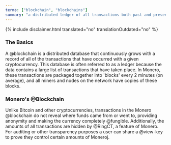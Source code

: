 ```yaml
---
terms: ["blockchain", "blockchains"]
summary: "a distributed ledger of all transactions both past and present, without revealing who the funds came from or went to"
---
```


{% include disclaimer.html translated="no" translationOutdated="no" %}

### The Basics

A @blockchain is a distributed database that continuously grows with a record of all of the transactions that have occurred with a given cryptocurrency.  This database is often referred to as a ledger because the data contains a large list of transactions that have taken place.  In Monero, these transactions are packaged together into 'blocks' every 2 minutes (on average), and all miners and nodes on the network have copies of these blocks.

### Monero's @Blockchain

Unlike Bitcoin and other cryptocurrencies, transactions in the Monero @blockchain do not reveal where funds came from or went to, providing anonymity and making the currency completely @fungible. Additionally, the amounts of all transactions are hidden by @RingCT, a feature of Monero. For auditing or other transparency purposes a user can share a @view-key to prove they control certain amounts of Moneroj.
